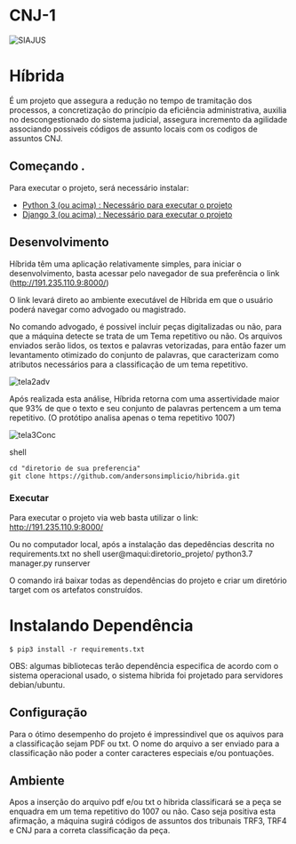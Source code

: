# CNJ-1

![SIAJUS](https://user-images.githubusercontent.com/37173966/96637516-2a3f2180-12f5-11eb-9178-ee60045ce233.jpeg)

# Híbrida

É um projeto que assegura a redução no tempo de tramitação dos processos, a concretização do princípio da eficiência administrativa, auxilia no descongestionado do sistema judicial, assegura incremento da agilidade associando possiveis códigos de assunto locais com os codigos de assuntos CNJ.

## Começando .

Para executar o projeto, será necessário instalar:

- [Python 3 (ou acima) : Necessário para executar o projeto](https://www.python.org/downloads)
- [Django 3 (ou acima) : Necessário para executar o projeto](https://www.djangoproject.com/download/)


## Desenvolvimento

Híbrida têm uma aplicação relativamente simples, para iniciar o desenvolvimento, basta acessar pelo navegador de sua preferência o link (http://191.235.110.9:8000/)  

O link levará direto ao ambiente executável de Híbrida em que o usuário poderá navegar como advogado ou magistrado.  

No comando advogado, é possivel incluir peças digitalizadas ou não, para que a máquina detecte se trata de um Tema repetitivo ou não. Os arquivos enviados serão lidos, os textos e palavras vetorizadas, para então fazer um levantamento otimizado do conjunto de palavras, que caracterizam como atributos necessários para a classificação de um tema repetitivo.

![tela2adv](https://user-images.githubusercontent.com/37173966/96637481-1c899c00-12f5-11eb-9ad3-a287a8b5bd69.png)

Após realizada esta análise, Híbrida retorna com uma assertividade maior que 93% de que o texto e seu conjunto de palavras pertencem a um tema repetitivo. (O protótipo analisa apenas o tema repetitivo 1007)

![tela3Conc](https://user-images.githubusercontent.com/37173966/96638347-55764080-12f6-11eb-9efc-233c11ccece7.png)


shell
```
cd "diretorio de sua preferencia"
git clone https://github.com/andersonsimplicio/hibrida.git
```

### Executar

Para executar o projeto via web basta utilizar o link: http://191.235.110.9:8000/

Ou no computador local, após a instalação das depedências descrita no requirements.txt no shell
user@maqui:diretorio_projeto/ python3.7 manager.py runserver


O comando irá baixar todas as dependências do projeto e criar um diretório target com os artefatos construídos.

# Instalando Dependência
```
$ pip3 install -r requirements.txt
```
OBS: algumas bibliotecas terão dependência especifica de acordo com o sistema operacional usado, o sistema hibrida foi projetado
para servidores debian/ubuntu.

## Configuração

Para o ótimo desempenho do projeto é impressindivel que os aquivos para a classificação sejam PDF ou txt. O nome do arquivo a ser enviado para a classificação não poder
a conter caracteres especiais e/ou pontuações. 

## Ambiente

Apos a inserção do arquivo pdf e/ou txt o hibrida classificará se a peça se enquadra em um tema repetitivo do 1007 ou não. Caso seja positiva esta afirmação, a máquina sugirá códigos de assuntos dos tribunais TRF3, TRF4 e CNJ para a correta classificação da peça.
